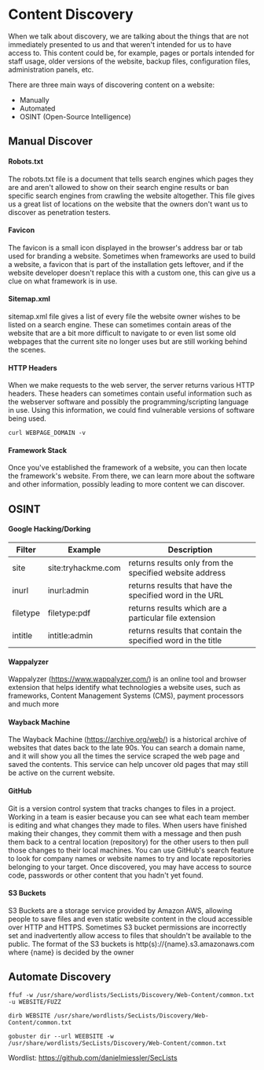 

# Content Discovery

When we talk about discovery, we are talking about the things that are not immediately presented to us and that weren't intended for us to have access to. This content could be, for example, pages or portals intended for staff usage, older versions of the website, backup files, configuration files, administration panels, etc.

There are three main ways of discovering content on a website:
- Manually
- Automated
- OSINT (Open-Source Intelligence)

## Manual Discover

#### Robots.txt

The robots.txt file is a document that tells search engines which pages they are and aren't allowed to show on their search engine results or ban specific search engines from crawling the website altogether. This file gives us a great list of locations on the website that the owners don't want us to discover as penetration testers.

#### Favicon

The favicon is a small icon displayed in the browser's address bar or tab used for branding a website. Sometimes when frameworks are used to build a website, a favicon that is part of the installation gets leftover, and if the website developer doesn't replace this with a custom one, this can give us a clue on what framework is in use.

#### Sitemap.xml

sitemap.xml file gives a list of every file the website owner wishes to be listed on a search engine. These can sometimes contain areas of the website that are a bit more difficult to navigate to or even list some old webpages that the current site no longer uses but are still working behind the scenes.

#### HTTP Headers

When we make requests to the web server, the server returns various HTTP headers. These headers can sometimes contain useful information such as the webserver software and possibly the programming/scripting language in use. Using this information, we could find vulnerable versions of software being used.

```
curl WEBPAGE_DOMAIN -v
```

#### Framework Stack

Once you've established the framework of a website, you can then locate the framework's website. From there, we can learn more about the software and other information, possibly leading to more content we can discover.

## OSINT

#### Google Hacking/Dorking

| **Filter** | **Example**        | **Description**                                              |
| ---------- | ------------------ | ------------------------------------------------------------ |
| site       | site:tryhackme.com | returns results only from the specified website address      |
| inurl      | inurl:admin        | returns results that have the specified word in the URL      |
| filetype   | filetype:pdf       | returns results which are a particular file extension        |
| intitle    | intitle:admin      | returns results that contain the specified word in the title |
#### Wappalyzer

Wappalyzer (https://www.wappalyzer.com/) is an online tool and browser extension that helps identify what technologies a website uses, such as frameworks, Content Management Systems (CMS), payment processors and much more

#### Wayback Machine

The Wayback Machine (https://archive.org/web/) is a historical archive of websites that dates back to the late 90s. You can search a domain name, and it will show you all the times the service scraped the web page and saved the contents. This service can help uncover old pages that may still be active on the current website.

#### GitHub

 Git is a version control system that tracks changes to files in a project. Working in a team is easier because you can see what each team member is editing and what changes they made to files. When users have finished making their changes, they commit them with a message and then push them back to a central location (repository) for the other users to then pull those changes to their local machines. You can use GitHub's search feature to look for company names or website names to try and locate repositories belonging to your target. Once discovered, you may have access to source code, passwords or other content that you hadn't yet found.

#### S3 Buckets

S3 Buckets are a storage service provided by Amazon AWS, allowing people to save files and even static website content in the cloud accessible over HTTP and HTTPS. Sometimes S3 bucket permissions are incorrectly set and inadvertently allow access to files that shouldn't be available to the public. The format of the S3 buckets is http(s)://{name}.s3.amazonaws.com where {name} is decided by the owner

## Automate Discovery 

```
ffuf -w /usr/share/wordlists/SecLists/Discovery/Web-Content/common.txt -u WEBSITE/FUZZ
```

```
dirb WEBSITE /usr/share/wordlists/SecLists/Discovery/Web-Content/common.txt
```

```
gobuster dir --url WEEBSITE -w /usr/share/wordlists/SecLists/Discovery/Web-Content/common.txt
```

Wordlist: https://github.com/danielmiessler/SecLists